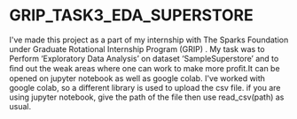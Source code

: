 # GRIP_TASK3_EDA_SUPERSTORE
I've made this project as a part of my internship with The Sparks Foundation under Graduate Rotational Internship Program (GRIP) . My task was to Perform ‘Exploratory Data Analysis’ on dataset ‘SampleSuperstore’ and  to ﬁnd out the weak areas where one can work to make more proﬁt.It can be opened on jupyter notebook as well as google colab. I've worked with google colab, so a different library is used to upload the csv file. if you are using jupyter notebook, give the path of the file then use read_csv(path) as usual.

